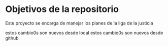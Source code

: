 # Objetivos de la repositorio

Este proyecto se encarga de manejar los planes de la liga de la justicia

estos cambio0s son nuevos desde local
estos cambio0s son nuevos desde github
